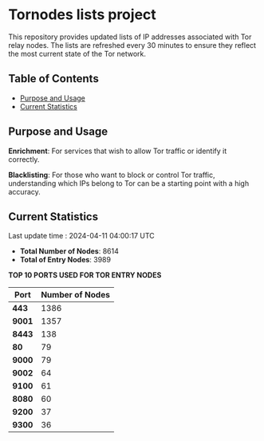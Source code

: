 # Tornodes lists project

This repository provides updated lists of IP addresses associated with Tor relay nodes. The lists are refreshed every 30 minutes to ensure they reflect the most current state of the Tor network.

## Table of Contents

- [Purpose and Usage](#purpose-and-usage)
- [Current Statistics](#current-statistics)


## Purpose and Usage

**Enrichment**: For services that wish to allow Tor traffic or identify it correctly.

**Blacklisting**: For those who want to block or control Tor traffic, understanding which IPs belong to Tor can be a starting point with a high accuracy.

## Current Statistics

Last update time : 2024-04-11 04:00:17 UTC

- **Total Number of Nodes**: 8614
- **Total of Entry Nodes**: 3989

**TOP 10 PORTS USED FOR TOR ENTRY NODES**

| **Port** | **Number of Nodes** |
|------|-----------------|
| **443**   | 1386  |
| **9001**   | 1357  |
| **8443**   | 138  |
| **80**   | 79  |
| **9000**   | 79  |
| **9002**   | 64  |
| **9100**   | 61  |
| **8080**   | 60  |
| **9200**   | 37  |
| **9300**   | 36  |


